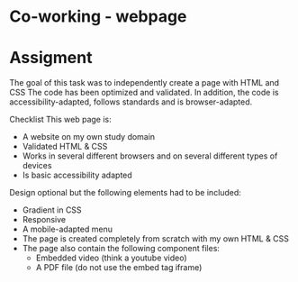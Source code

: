 # Co-working - webpage

# Assigment
The goal of this task was to independently create a page with HTML and CSS The code has been optimized and validated. In addition, the code is accessibility-adapted, follows standards and is browser-adapted.


Checklist
This web page is:
* A website on my own study domain
* Validated HTML & CSS
* Works in several different browsers and on several different types of devices
* Is basic accessibility adapted

Design optional but the following elements had to be included:
* Gradient in CSS
* Responsive
* A mobile-adapted menu
* The page is created completely from scratch with my own HTML & CSS
* The page also contain the following component files:
  * Embedded video (think a youtube video)
  * A PDF file (do not use the embed tag iframe)